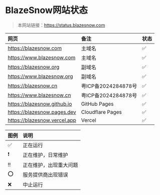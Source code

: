 # BlazeSnow网站状态

> 本网站链接：<https://status.blazesnow.com>

| 网页                           | 备注                | 状态               |
| :----------------------------- | :------------------ | :----------------- |
| <https://blazesnow.com>        | 主域名              | :white_check_mark: |
| <https://www.blazesnow.com>    | 主域名              | :white_check_mark: |
| <https://blazesnow.org>        | 副域名              | :white_check_mark: |
| <https://www.blazesnow.org>    | 副域名              | :white_check_mark: |
| <https://blazesnow.cn>         | 粤ICP备2024284878号 | :white_check_mark: |
| <https://www.blazesnow.cn>     | 粤ICP备2024284878号 | :white_check_mark: |
| <https://blazesnow.github.io>  | GitHub Pages        | :white_check_mark: |
| <https://blazesnow.pages.dev>  | Cloudflare Pages    | :white_check_mark: |
| <https://blazesnow.vercel.app> | Vercel              | :white_check_mark: |

| 图例                     | 说明                   |
| :----------------------- | :--------------------- |
| :white_check_mark:       | 正在运行               |
| :heavy_exclamation_mark: | 正在维护，日常维护     |
| :bangbang:               | 正在维护，出现重大问题 |
| :o:                      | 服务提供商出现错误     |
| :x:                      | 中止运行               |